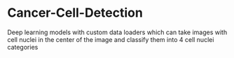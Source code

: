 # Cancer-Cell-Detection
Deep learning models with custom data loaders which can take images with cell nuclei in the center of the image and classify them into 4 cell nuclei categories
